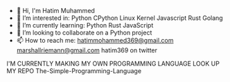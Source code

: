- 👋 Hi, I'm Hatim Muhammed
- 👀 I’m interested in:
Python
CPython
Linux Kernel
Javascript
Rust
Golang
- 🌱 I’m currently learning:
Python
Rust
JavaScript
- 💞️ I’m looking to collaborate on a Python project
- 📫 How to reach me:
hatimmohammed369@gmail.com
marshallriemann@gmail.com
hatim369 on twitter

I'M CURRENTLY MAKING MY OWN PROGRAMMING LANGUAGE
LOOK UP MY REPO The-Simple-Programming-Language

<!---
hatimmohammed369/hatimmohammed369 is a ✨ special ✨ repository because its `README.md` (this file) appears on your GitHub profile.
You can click the Preview link to take a look at your changes.
--->
